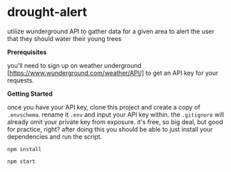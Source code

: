 # drought-alert
utilize wunderground API to gather data for a given area to alert the user that they should water their young trees

**Prerequisites**

you'll need to sign up on weather underground [https://www.wunderground.com/weather/API/] to get an API key for your requests.

**Getting Started**

once you have your API key, clone this project and create a copy of `.envschema`. rename it `.env` and input your API key within. the `.gitignore` will already omit your private key from exposure. it's free, so big deal, but good for practice, right? after doing this you should be able to just install your dependencies and run the script.

```npm install```

```npm start```
